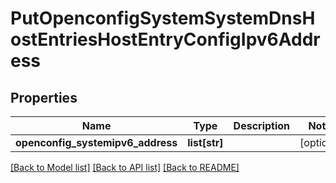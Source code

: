 # PutOpenconfigSystemSystemDnsHostEntriesHostEntryConfigIpv6Address

## Properties
Name | Type | Description | Notes
------------ | ------------- | ------------- | -------------
**openconfig_systemipv6_address** | **list[str]** |  | [optional] 

[[Back to Model list]](../README.md#documentation-for-models) [[Back to API list]](../README.md#documentation-for-api-endpoints) [[Back to README]](../README.md)


